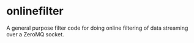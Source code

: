 onlinefilter
============

A general purpose filter code for doing online filtering of data streaming over
a ZeroMQ socket.
